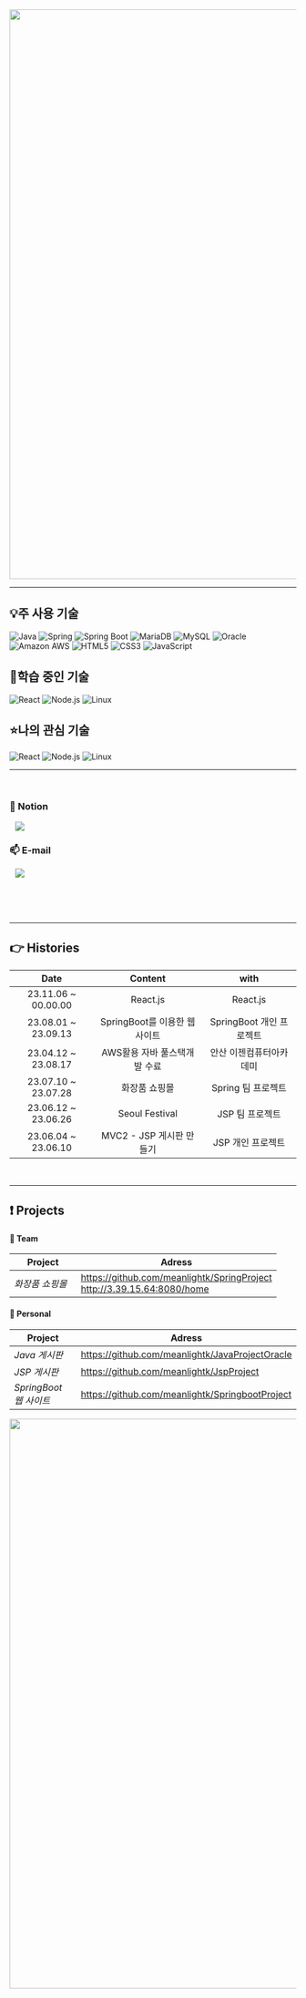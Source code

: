 
<img src="https://capsule-render.vercel.app/api?type=waving&color=FFC0CB&text=Welcome%20to%20jihyun's%20GitHub%20😊&animation=twinkling&fontSize=25&fontAlignY=40&fontAlign=70&height=250&rotate=0" width="1000"/>

  
---
## 💡주 사용 기술
![Java](https://img.shields.io/badge/Java-007396?style=for-the-badge&logo=java&logoColor=white)
![Spring](https://img.shields.io/badge/Spring-6DB33F?style=for-the-badge&logo=spring&logoColor=white)
![Spring Boot](https://img.shields.io/badge/Spring_Boot-6DB33F?style=for-the-badge&logo=spring-boot&logoColor=white)
![MariaDB](https://img.shields.io/badge/MariaDB-003545?style=for-the-badge&logo=mariadb&logoColor=white)
![MySQL](https://img.shields.io/badge/MySQL-4479A1?style=for-the-badge&logo=mysql&logoColor=white)
![Oracle](https://img.shields.io/badge/Oracle-F80000?style=for-the-badge&logo=oracle&logoColor=white)
![Amazon AWS](https://img.shields.io/badge/Amazon_AWS-232F3E?style=for-the-badge&logo=amazon-aws&logoColor=white)
![HTML5](https://img.shields.io/badge/HTML5-E34F26?style=for-the-badge&logo=html5&logoColor=white)
![CSS3](https://img.shields.io/badge/CSS3-1572B6?style=for-the-badge&logo=css3&logoColor=white)
![JavaScript](https://img.shields.io/badge/JavaScript-F7DF1E?style=for-the-badge&logo=javascript&logoColor=black)


## 📖학습 중인 기술
![React](https://img.shields.io/badge/React-61DAFB?style=for-the-badge&logo=react&logoColor=black)
![Node.js](https://img.shields.io/badge/Node.js-339933?style=for-the-badge&logo=node-dot-js&logoColor=white)
![Linux](https://img.shields.io/badge/Linux-000000?style=for-the-badge&logo=linux&logoColor=white)


## ⭐나의 관심 기술
![React](https://img.shields.io/badge/React-61DAFB?style=for-the-badge&logo=react&logoColor=black)
![Node.js](https://img.shields.io/badge/Node.js-339933?style=for-the-badge&logo=node-dot-js&logoColor=white)
![Linux](https://img.shields.io/badge/Linux-000000?style=for-the-badge&logo=linux&logoColor=white)
<hr>
<!-- [![stackticon](https://firebasestorage.googleapis.com/v0/b/stackticon-81399.appspot.com/o/images%2F1690982818384?alt=media&token=2a38c110-ee97-4ae3-9ad6-b569944ec34a)](https://github.com/msdio/stackticon) -->
<!--
[![stackticon](https://firebasestorage.googleapis.com/v0/b/stackticon-81399.appspot.com/o/images%2F1690984961126?alt=media&token=39aa059b-8452-428b-979c-ac751eff9e27)](https://github.com/msdio/stackticon)
-->

<!-- <div style="text-align: center;">
<a href="https://github.com/msdio/stackticon">
  <img src="https://firebasestorage.googleapis.com/v0/b/stackticon-81399.appspot.com/o/images%2F1690982818384?alt=media&token=2a38c110-ee97-4ae3-9ad6-b569944ec34a" alt="stackticon" width="700px"/>
</a>
</div>
-->
<br>
<div align=left>
	<h3> 🔎 Notion </h3>	
  <!-- 노션링크 -->
		<img src="http://img.shields.io/badge/-Notion-black?style=flat&logo=Notion&link=https://www.notion.so/inadang/Ina-b89959d18d534a52a1cf2301e0a2284d"
		 style="height : auto; margin-left : 10px; margin-right : 10px;"/>
	</a>
	<br>
	<h3> 📫 E-mail  </h3>
	<a href="mailto:meanlightk@gmail.com">
	<img src="https://img.shields.io/badge/Gmail-d14836?style=flat&logo=Gmail&logoColor=white&link=mailto:meanlightk@gmail.com"
	 style="height : auto; margin-left : 10px; margin-right : 10px;"/>
	</a>
 <br><br><br>
</div>

<br><hr>

## 👉 Histories 
| Date | Content | with |
|:---:|:---:|:---:|
| 23.11.06 ~ 00.00.00 | React.js | React.js |
| 23.08.01 ~ 23.09.13 | SpringBoot를 이용한 웹 사이트 | SpringBoot 개인 프로젝트 |
| 23.04.12 ~ 23.08.17 | AWS활용 자바 풀스택개발 수료 | 안산 이젠컴퓨터아카데미 |
| 23.07.10 ~ 23.07.28 | 화장품 쇼핑몰 | Spring 팀 프로젝트 |
| 23.06.12 ~ 23.06.26 | Seoul Festival | JSP 팀 프로젝트 |
| 23.06.04 ~ 23.06.10 | MVC2 - JSP 게시판 만들기 | JSP 개인 프로젝트 |

<!-- </div> -->
<br><hr>
## ❗ Projects
#### 🙌 Team
| Project | Adress |
|---|---|
|*화장품 쇼핑몰* &nbsp;| https://github.com/meanlightk/SpringProject <br> http://3.39.15.64:8080/home |

#### 💁 Personal
| Project | Adress |
|---|---|
|*Java 게시판* &nbsp; | https://github.com/meanlightk/JavaProjectOracle|
|*JSP 게시판* &nbsp; | https://github.com/meanlightk/JspProject|
|*SpringBoot 웹 사이트* &nbsp; | https://github.com/meanlightk/SpringbootProject|
</div>
</details>
<div>
	<img src="https://capsule-render.vercel.app/api?type=waving&color=FFC0CB&height=200&section=footer" width="1000" />
</div>

<!-- ![Footer](https://capsule-render.vercel.app/api?type=waving&color=timeGradient&height=200&animation=twinkling&section=footer) -->
